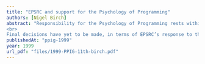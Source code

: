 ```yaml
---
title: "EPSRC and support for the Psychology of Programming"
authors: [Nigel Birch]
abstract: "Responsibility for the Psychology of Programming rests within the Human Factors sector of the IT & Computer Science Programme of EPSRC. This sector has been under review over the last few months with the intention of drawing out, across its remit, the priorities for research within the fields it covers.
<br>
Final decisions have yet to be made, in terms of EPSRC’s response to the recommendations that have emerged from the review. However, the comments on the psychology of programming that will be incorporated into the report from the exercise will be presented. Participants will be invited to comments on the suggestions."
publishedAt: "ppig-1999"
year: 1999
url_pdf: "files/1999-PPIG-11th-birch.pdf"
---
```


